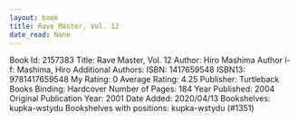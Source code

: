```yaml
---
layout: book
title: Rave Master, Vol. 12
date_read: None
---
```


Book Id: 2157383
Title: Rave Master, Vol. 12
Author: Hiro Mashima
Author l-f: Mashima, Hiro
Additional Authors: 
ISBN: 1417659548
ISBN13: 9781417659548
My Rating: 0
Average Rating: 4.25
Publisher: Turtleback Books
Binding: Hardcover
Number of Pages: 184
Year Published: 2004
Original Publication Year: 2001
Date Added: 2020/04/13
Bookshelves: kupka-wstydu
Bookshelves with positions: kupka-wstydu (#1351)

